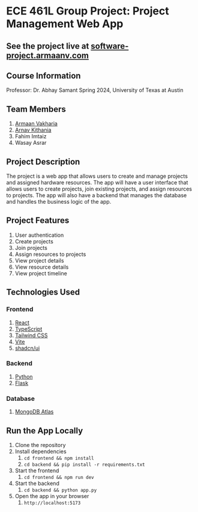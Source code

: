 # ECE 461L Group Project: Project Management Web App

## See the project live at [software-project.armaanv.com](https://software-project.armaanv.com)

## Course Information

Professor: Dr. Abhay Samant
Spring 2024, University of Texas at Austin

## Team Members

1. [Armaan Vakharia](https://github.com/armaan-v924)
2. [Arnav Kithania](https://github.com/arnav2503)
3. Fahim Imtaiz
4. Wasay Asrar

## Project Description

The project is a web app that allows users to create and manage projects and assigned hardware resources. The app will have a user interface that allows users to create projects, join existing projects, and assign resources to projects. The app will also have a backend that manages the database and handles the business logic of the app.

## Project Features

1. User authentication
2. Create projects
3. Join projects
4. Assign resources to projects
5. View project details
6. View resource details
7. View project timeline

## Technologies Used

### Frontend

1. [React](https://reactjs.org/)
2. [TypeScript](https://www.typescriptlang.org/)
3. [Tailwind CSS](https://tailwindcss.com/)
4. [Vite](https://vitejs.dev/)
5. [shadcn/ui](https://ui.shadcn.com/)

### Backend

1. [Python](https://www.python.org/)
2. [Flask](https://flask.palletsprojects.com/)

### Database

1. [MongoDB Atlas](https://www.mongodb.com/)

## Run the App Locally

1. Clone the repository
2. Install dependencies
   1. `cd frontend && npm install`
   2. `cd backend && pip install -r requirements.txt`
3. Start the frontend
   1. `cd frontend && npm run dev`
4. Start the backend
   1. `cd backend && python app.py`
5. Open the app in your browser
   1. `http://localhost:5173`



